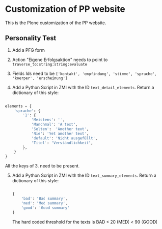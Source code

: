 # Customization of PP website

This is the Plone customization of the PP website.


## Personality Test

1. Add a PFG form

2. Action "Eigene Erfolgsaktion" needs to point to `traverse_to:string:string:evaluate`

3. Fields Ids need to be `['kontakt', 'empfindung', 'stimme', 'sprache', 'koerper', 'erscheinung']`

4. Add a Python Script in ZMI with the ID `text_detail_elements`. Return a dictionary of this style:

  ```python
    
  elements = {
      'sprache': {
          '1': {
              'Meistens': '',
              'Manchmal': 'A text',
              'Selten':  'Another text',
              'Nie': 'Yet another text',
              'default': 'Nicht ausgefüllt',
              'Titel': 'Verständlichkeit',
          }, 
      }
  }
  ```
  
  All the keys of 3. need to be present. 

5. Add a Python Script in ZMI with the ID `text_summary_elements`. Return a dictionary of this style:

   ```python
   
   {
       'bad': 'Bad summary',
       'med': 'Med summary',
       'good': 'Good summary'
   }
   ```
   The hard coded threshold for the texts is BAD < 20 (MED) < 90 (GOOD)
   
   